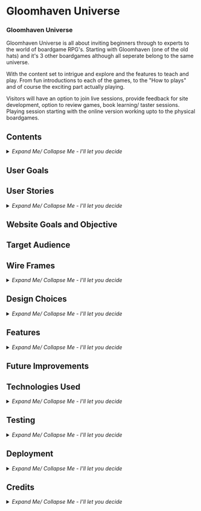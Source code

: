 # Gloomhaven Universe

### **Gloomhaven Universe** <!--Add website link in here-->

<!--Write a paragraph ot 2 About the website, it's function and goals-->

Gloomhaven Universe is all about inviting beginners through to experts to the world of boardgame RPG's. Starting with Gloomhaven (one of the old hats) and it's 3 other boardgames although all seperate belong to the same universe.

With the content set to intrigue and explore and the features to teach and play. From fun introductions to each of the games, to the "How to plays" and of course the exciting part actually playing.

Visitors will have an option to join live sessions, provide feedback for site development, option to review games, book learning/ taster sessions. Playing session starting with the online version working upto to the physical boardgames. 

<!--Insert img with the different platforms and how the screen is displayed-->

## Contents 
<!--Change contents to relevance this is just initial layout and add links to relevant section, use into collapse & expand lists for ease of navigation-->
<details>
    <summary><i>Expand Me/ Collapse Me - I'll let you decide</i></summary>

+ User Goals
+ User Stories
    + User Story 1
    + User Story 2 
    + User Story 3
    + User Story 4
    + <!-- Add additional User Storys as & when needed-->
+ Website Goals & Objectives
+ Target Audience
+ Wireframes
    + Mobile Wireframes
    + Tablet Wireframes
    + Laptop Wireframes
    + Desktop Wireframes
+ Design Choices
    + Typography
    + Color Scheme
    + Images
    + Responsiveness
+ Features - <!--Review and complete this section when wireframes completed-->
    + Existing Features
        + Header
        + Footer
        + 404 HTML Error Page
        + 404 Under Construction
    + Future Improvements
+ Technologies Used
    + Languages
    + Libraries & Framework
    + Tools
+ Testing
    + Bugs Fixed
    + Responsiveness Tests
    + Code Validation
        + HTML
        + CSS
    + Feature Testing
    + Accessibility Testing
    + Lighthouse Testing
    + Browser Testing
+ Deployment
    + To deploy the project
    + To fork the project
    + To clone the project
+ Credits

<!--Add link to back to top of contents-->

</details>

## User Goals <!--Add what I believe the user goals are-->

## User Stories <!--If possible downlod project board from Github if not link to github projects and then additional link as evidence to user story-->

<details> 
<summary><i>Expand Me/ Collapse Me - I'll let you decide</i></summary>

#### **User Story 1**
#### **User Story 2**
#### **User Story 3**
#### **User Story 4**
#### **Space for additional remove if not needed**<!-- Add additional User Storys as & when needed-->

</details>


## Website Goals and Objective <!--Whats my aim for this website-->

## Target Audience <!--Who or what audience is the website aimed at-->

## Wire Frames <!--Add what tool was used explain best practices-->

<details> 
<summary><i>Expand Me/ Collapse Me - I'll let you decide</i></summary>


#### **Mobile Wireframes** <!--Create link to wireframe or copy and paste wireframe-->

#### **Tablet Wireframes** <!--Create link to wireframe or copy and paste wireframe-->

#### **Laptop Wireframes** <!--Create link to wireframe or copy and paste wireframe-->

#### **Desktop Wireframes** <!--Create link to wireframe or copy and paste wireframe-->

</details>

## Design Choices

<details> 
<summary><i>Expand Me/ Collapse Me - I'll let you decide</i></summary>

#### **Typography**

<details> 
<summary><i>Expand Me/ Collapse Me - I'll let you decide</i></summary>
</details>

#### **Color Scheme** <!--Use a contrast site as well and mention this-->

<!--CSS Name - Color in css thats pre-determined-->
<!--Comment - Where is this predetermined color for-->

<details> 
<summary><i>Expand Me/ Collapse Me - I'll let you decide</i></summary>

| CSS Name | HEX | RGB | Comment |
|----------|:---:|:---:|---------|
|Example 1 | Ex1 | Ex 1| Example 1 | 

</details>

#### **Images** <!--Insert any tools used to generate images and add which programme we used to render-->

<details> 
<summary><i>Expand Me/ Collapse Me - I'll let you decide</i></summary>

</details>

#### **Responsiveness**

<details> 
<summary><i>Expand Me/ Collapse Me - I'll let you decide</i></summary>

</details>

</details> <!--Insert before this details to include in Design choices-->

<!--Add back to top link for design choices-->

## Features <!--Add features as we go on with coding written-->

<details> 
<summary><i>Expand Me/ Collapse Me - I'll let you decide</i></summary>

#### **Existing Features** <!--Add features as we go on with coding evidenced-->

+ Header

+ Footer

+ 404 HTML Error Page

+ 404 Under Construction

+ **Space for additional remove if not needed**<!--Add additional when wireframe designs is done-->

</details>

</details> <!--Insert before this details to include in Design choices-->

<!--Add back to top link for design choices-->

## Future Improvements <!--Add targets once website complete-->

## Technologies Used 

<details> 
<summary><i>Expand Me/ Collapse Me - I'll let you decide</i></summary>

#### **Languages**
+ HTML5 <!--Link to description-->
+ CSS <!--Link to description-->

#### **Libraries and Framework** <!--List below is genric add/ remove where necessary-->

+ Bootstrap
+ Font Awesone
+ Google Fonts
+ Favicon

#### **Tools** <!--List below is genric add/ remove where necessary-->

+ VS Code
+ GitHub
+ GitPod
+ Balsamiq
+ W3C HTML Validation
+ W3C CSS Validation

</details>

## Testing <!--Brief description of how, what & why was tested-->

<details> 
<summary><i>Expand Me/ Collapse Me - I'll let you decide</i></summary>

### **Bugs** <!--Any bugs found status and if fixed in a table array-->

<details> 
<summary><i>Expand Me/ Collapse Me - I'll let you decide</i></summary>

| Bug Found | Progress | Description of Bug | If resolved how |
|-----------|----------|--------------------|-----------------|
|Example 1  | Ex1      | Ex 1               | Example 1       | 

</details>

### **Responsiness Tests**

<details> 
<summary><i>Expand Me/ Collapse Me - I'll let you decide</i></summary>

<!--Couple of paragraphs on what test where ran how, where, why. Also table array for checklist-->

| Screen Size Class | Screen Device | Navigation | Element Alignments | Content Placement | Functionality | Bugs (if any explain how fixed) |
|-------------------|---------------|------------|--------------------|-------------------|--------------|----------------------------------|
|Example1           | Ex1           | Ex 1       | Example1           |Example1           | Example1      | Example1                         |

</details>

### **Code Validation**

<details> 
<summary><i>Expand Me/ Collapse Me - I'll let you decide</i></summary>

#### HTML:
<!--Brief description of validators used, what was tested i.e. page amount, how many errors. Also Pic example-->

#### CSS:

<!--Brief description of validators used, what was tested i.e. page amount, how many errors. Also Pic example-->

</details>

### **Feature Testing** <!--How, what, why & result description - potentially create checklist in excel or table here of features and testing results-->

<details> 
<summary><i>Expand Me/ Collapse Me - I'll let you decide</i></summary>

</details> <!--Add above here for Feature Testing-->

### **Accessibility Testing** 

<details> 
<summary><i>Expand Me/ Collapse Me - I'll let you decide</i></summary>

#### **Wave Tool** <!--Use wave tool to test and how, what, where, why & result if errors-->

#### **Color Contrast** <!--Use Color contrast accessibility tester. How, what, where, why & result if errors-->

</details>

### **Lighthouse Testing** <!--How, what, why & result description - potentially download errors page convert to excel list How, what, where, why & result if errors-->

<details> 
<summary><i>Expand Me/ Collapse Me - I'll let you decide</i></summary>

</details> <!--Add above here for Lighthouse Testing-->

### **Browser Testing** <!--Search top browsers and test website on all, give descriptions and examples-->

<details> 
<summary><i>Expand Me/ Collapse Me - I'll let you decide</i></summary>

</details> <!--Add above here for Browser Testing-->

</details> 

## **Deployment** <!--Describe how you deployed (if relevant also forked & cloned) through GitHub-->

<details> 
<summary><i>Expand Me/ Collapse Me - I'll let you decide</i></summary>

</details> <!--Add above here for Deployment-->

## **Credits** 

<details> 
<summary><i>Expand Me/ Collapse Me - I'll let you decide</i></summary>

+ Supported from:
    + Simen Daehlin

+ Coding Assistance and inspiration:
    + Example

+ Visual Content:
    + Example

+ Images: 
    + Example

</details> <!--Add above here for Credits-->
